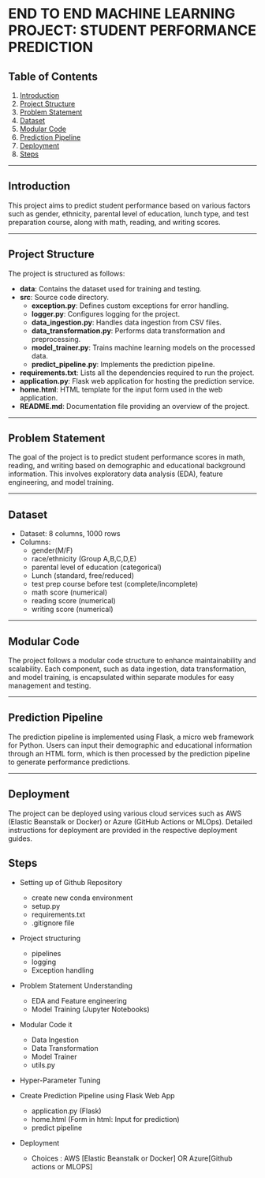 # END TO END MACHINE LEARNING PROJECT: STUDENT PERFORMANCE PREDICTION

## Table of Contents

1. [Introduction](#introduction)
2. [Project Structure](#project-structure)
3. [Problem Statement](#problem-statement)
4. [Dataset](#Dataset)
5. [Modular Code](#modular-code)
6. [Prediction Pipeline](#prediction-pipeline)
7. [Deployment](#deployment)
8. [Steps](#Steps)

---

## Introduction

This project aims to predict student performance based on various factors such as gender, ethnicity, parental level of education, lunch type, and test preparation course, along with math, reading, and writing scores.

---

## Project Structure

The project is structured as follows:

- **data**: Contains the dataset used for training and testing.
- **src**: Source code directory.
  - **exception.py**: Defines custom exceptions for error handling.
  - **logger.py**: Configures logging for the project.
  - **data_ingestion.py**: Handles data ingestion from CSV files.
  - **data_transformation.py**: Performs data transformation and preprocessing.
  - **model_trainer.py**: Trains machine learning models on the processed data.
  - **predict_pipeline.py**: Implements the prediction pipeline.
- **requirements.txt**: Lists all the dependencies required to run the project.
- **application.py**: Flask web application for hosting the prediction service.
- **home.html**: HTML template for the input form used in the web application.
- **README.md**: Documentation file providing an overview of the project.

---

## Problem Statement

The goal of the project is to predict student performance scores in math, reading, and writing based on demographic and educational background information. This involves exploratory data analysis (EDA), feature engineering, and model training.

---
## Dataset
- Dataset: 8 columns, 1000 rows
- Columns: 
    - gender(M/F)
    - race/ethnicity (Group A,B,C,D,E)
    - parental level of education (categorical)
    - Lunch (standard, free/reduced)
    - test prep course before test (complete/incomplete)
    - math score (numerical)
    - reading score (numerical)
    - writing score (numerical)

---

## Modular Code

The project follows a modular code structure to enhance maintainability and scalability. Each component, such as data ingestion, data transformation, and model training, is encapsulated within separate modules for easy management and testing.

---

## Prediction Pipeline

The prediction pipeline is implemented using Flask, a micro web framework for Python. Users can input their demographic and educational information through an HTML form, which is then processed by the prediction pipeline to generate performance predictions.

---

## Deployment

The project can be deployed using various cloud services such as AWS (Elastic Beanstalk or Docker) or Azure (GitHub Actions or MLOps). Detailed instructions for deployment are provided in the respective deployment guides.

## Steps

- Setting up of Github Repository
    - create new conda environment
    - setup.py
    - requirements.txt
    - .gitignore file

- Project structuring
    - pipelines
    - logging
    - Exception handling

- Problem Statement Understanding
    - EDA and Feature engineering
    - Model Training (Jupyter Notebooks)

- Modular Code it
    - Data Ingestion
    - Data Transformation
    - Model Trainer
    - utils.py 

- Hyper-Parameter Tuning

- Create Prediction Pipeline using Flask Web App
    - application.py (Flask)
    - home.html (Form in html: Input for prediction)
    - predict pipeline

- Deployment
    - Choices :  AWS [Elastic Beanstalk or Docker] OR Azure[Github actions or MLOPS]
